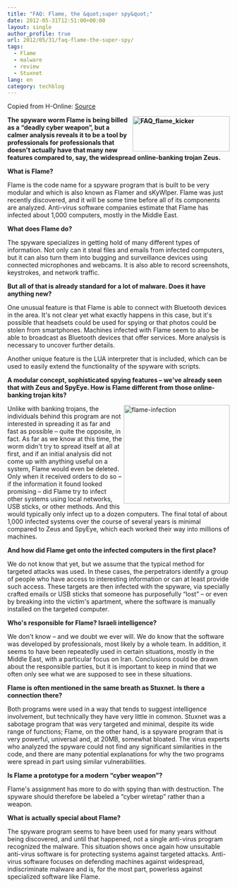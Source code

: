 ```yaml
---
title: "FAQ: Flame, the &quot;super spy&quot;"
date: 2012-05-31T12:51:00+00:00
layout: single
author_profile: true
url: 2012/05/31/faq-flame-the-super-spy/
tags:
  - Flame
  - malware
  - review
  - Stuxnet
lang: en
category: techblog
---
```

Copied from H-Online: <a href="http://www.h-online.com/security/features/FAQ-Flame-the-super-spy-1587063.html" target="_blank">Source</a>

**[<img title="FAQ_flame_kicker" border="0" alt="FAQ_flame_kicker" align="right" src="http://lh6.ggpht.com/-iSvtBbZ6D7E/T8diC1WvPAI/AAAAAAAAGKU/ztNk_M_At_I/FAQ_flame_kicker_thumb.png?imgmax=800" width="220" height="80" />](http://lh3.ggpht.com/-QpyIQWVm1c0/T8diAgxhefI/AAAAAAAAGKM/9IpyOe4KSgU/s1600-h/FAQ_flame_kicker%25255B2%25255D.png)The spyware worm Flame is being billed as a &#8220;deadly cyber weapon&#8221;, but a calmer analysis reveals it to be a tool by professionals for professionals that doesn't actually have that many new features compared to, say, the widespread online-banking trojan Zeus.** 

**What is Flame?**

Flame is the code name for a spyware program that is built to be very modular and which is also known as Flamer and sKyWIper. Flame was just recently discovered, and it will be some time before all of its components are analyzed. Anti-virus software companies estimate that Flame has infected about 1,000 computers, mostly in the Middle East. 

**What does Flame do?**

The spyware specializes in getting hold of many different types of information. Not only can it steal files and emails from infected computers, but it can also turn them into bugging and surveillance devices using connected microphones and webcams. It is also able to record screenshots, keystrokes, and network traffic. 

**But all of that is already standard for a lot of malware. Does it have anything new?**

One unusual feature is that Flame is able to connect with Bluetooth devices in the area. It's not clear yet what exactly happens in this case, but it's possible that headsets could be used for spying or that photos could be stolen from smartphones. Machines infected with Flame seem to also be able to broadcast as Bluetooth devices that offer services. More analysis is necessary to uncover further details. 

Another unique feature is the LUA interpreter that is included, which can be used to easily extend the functionality of the spyware with scripts. 

**A modular concept, sophisticated spying features – we've already seen that with Zeus and SpyEye. How is Flame different from those online-banking trojan kits?**

[<img title="flame-infection" border="0" alt="flame-infection" align="right" src="http://lh4.ggpht.com/-LCVcoPpN0x8/T8diKRUbb_I/AAAAAAAAGKk/jIPZzjwELCA/flame-infection_thumb%25255B1%25255D.png?imgmax=800" width="240" height="223" />](http://lh3.ggpht.com/-WpSXMytdxik/T8diGoilLsI/AAAAAAAAGKc/-3EbdLVZvNE/s1600-h/flame-infection%25255B3%25255D.png)Unlike with banking trojans, the individuals behind this program are not interested in spreading it as far and fast as possible – quite the opposite, in fact. As far as we know at this time, the worm didn't try to spread itself at all at first, and if an initial analysis did not come up with anything useful on a system, Flame would even be deleted. Only when it received orders to do so – if the information it found looked promising – did Flame try to infect other systems using local networks, USB sticks, or other methods. And this would typically only infect up to a dozen computers. The final total of about 1,000 infected systems over the course of several years is minimal compared to Zeus and SpyEye, which each worked their way into millions of machines. 

**And how did Flame get onto the infected computers in the first place?**

We do not know that yet, but we assume that the typical method for targeted attacks was used. In these cases, the perpetrators identify a group of people who have access to interesting information or can at least provide such access. These targets are then infected with the spyware, via specially crafted emails or USB sticks that someone has purposefully &#8220;lost&#8221; – or even by breaking into the victim's apartment, where the software is manually installed on the targeted computer. 

**Who's responsible for Flame? Israeli intelligence?**

We don't know – and we doubt we ever will. We do know that the software was developed by professionals, most likely by a whole team. In addition, it seems to have been repeatedly used in certain situations, mostly in the Middle East, with a particular focus on Iran. Conclusions could be drawn about the responsible parties, but it is important to keep in mind that we often only see what we are supposed to see in these situations. 

**Flame is often mentioned in the same breath as Stuxnet. Is there a connection there?**

Both programs were used in a way that tends to suggest intelligence involvement, but technically they have very little in common. Stuxnet was a sabotage program that was very targeted and minimal, despite its wide range of functions; Flame, on the other hand, is a spyware program that is very powerful, universal and, at 20MB, somewhat bloated. The virus experts who analyzed the spyware could not find any significant similarities in the code, and there are many potential explanations for why the two programs were spread in part using similar vulnerabilities. 

**Is Flame a prototype for a modern &#8220;cyber weapon&#8221;?**

Flame's assignment has more to do with spying than with destruction. The spyware should therefore be labeled a &#8220;cyber wiretap&#8221; rather than a weapon. 

**What is actually special about Flame?**

The spyware program seems to have been used for many years without being discovered, and until that happened, not a single anti-virus program recognized the malware. This situation shows once again how unsuitable anti-virus software is for protecting systems against targeted attacks. Anti-virus software focuses on defending machines against widespread, indiscriminate malware and is, for the most part, powerless against specialized software like Flame.